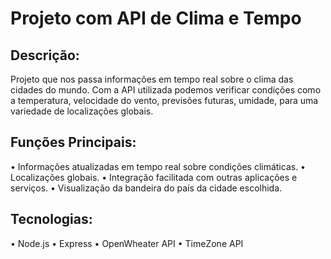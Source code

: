 # Projeto com API de Clima e Tempo

## Descrição:

Projeto que nos passa informações em tempo real sobre o clima das cidades do mundo. Com a API utilizada podemos verificar condições como a temperatura, velocidade do vento, previsões futuras, umidade, para uma variedade de localizações globais.

## Funções Principais:

• Informações atualizadas em tempo real sobre condições climáticas.
• Localizações globais.
• Integração facilitada com outras aplicações e serviços.
• Visualização da bandeira do país da cidade escolhida.


## Tecnologias:

• Node.js
• Express
• OpenWheater API
• TimeZone API
